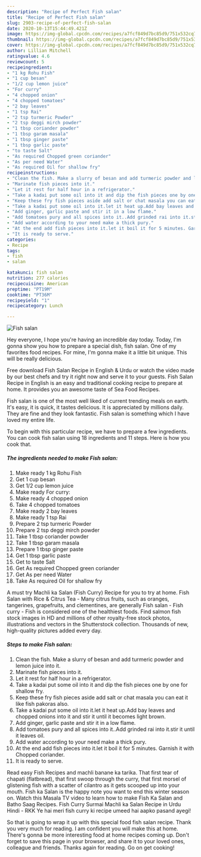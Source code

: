 ```yaml
---
description: "Recipe of Perfect Fish salan"
title: "Recipe of Perfect Fish salan"
slug: 2903-recipe-of-perfect-fish-salan
date: 2020-10-13T15:44:49.421Z
image: https://img-global.cpcdn.com/recipes/a7fcf849d7bc85d9/751x532cq70/fish-salan-recipe-main-photo.jpg
thumbnail: https://img-global.cpcdn.com/recipes/a7fcf849d7bc85d9/751x532cq70/fish-salan-recipe-main-photo.jpg
cover: https://img-global.cpcdn.com/recipes/a7fcf849d7bc85d9/751x532cq70/fish-salan-recipe-main-photo.jpg
author: Lillian Mitchell
ratingvalue: 4.6
reviewcount: 5
recipeingredient:
- "1 kg Rohu Fish"
- "1 cup besan"
- "1/2 cup lemon juice"
- "For curry"
- "4 chopped onion"
- "4 chopped tomatoes"
- "2 bay leaves"
- "1 tsp Rai"
- "2 tsp turmeric Powder"
- "2 tsp deggi mirch powder"
- "1 tbsp coriander powder"
- "1 tbsp garam masala"
- "1 tbsp ginger paste"
- "1 tbsp garlic paste"
- "to taste Salt"
- "As required Chopped green coriander"
- "As per need Water"
- "As required Oil for shallow fry"
recipeinstructions:
- "Clean the fish. Make a slurry of besan and add turmeric powder and lemon juice into it."
- "Marinate fish pieces into it."
- "Let it rest for half hour in a refrigerator."
- "Take a kadai put some oil into it and dip the fish pieces one by one for shallow fry."
- "Keep these fry fish pieces aside add salt or chat masala you can eat it like fish pakoras also."
- "Take a kadai put some oil into it.let it heat up.Add bay leaves and chopped onions into it and stir it until it becomes light brown."
- "Add ginger, garlic paste and stir it in a low flame."
- "Add tomatoes pury and all spices into it..Add grinded rai into it.stir it until it leaves oil."
- "Add water according to your need make a thick pury."
- "At the end add fish pieces into it.let it boil it for 5 minutes. Garnish it with Chopped coriander."
- "It is ready to serve."
categories:
- Recipe
tags:
- fish
- salan

katakunci: fish salan 
nutrition: 277 calories
recipecuisine: American
preptime: "PT19M"
cooktime: "PT36M"
recipeyield: "1"
recipecategory: Lunch

---
```



![Fish salan](https://img-global.cpcdn.com/recipes/a7fcf849d7bc85d9/751x532cq70/fish-salan-recipe-main-photo.jpg)

Hey everyone, I hope you're having an incredible day today. Today, I'm gonna show you how to prepare a special dish, fish salan. One of my favorites food recipes. For mine, I'm gonna make it a little bit unique. This will be really delicious.

Free download Fish Salan Recipe in English &amp; Urdu or watch the video made by our best chefs and try it right now and serve it to your guests. Fish Salan Recipe in English is an easy and traditional cooking recipe to prepare at home. It provides you an awesome taste of Sea Food Recipes.

Fish salan is one of the most well liked of current trending meals on earth. It's easy, it is quick, it tastes delicious. It is appreciated by millions daily. They are fine and they look fantastic. Fish salan is something which I have loved my entire life.


To begin with this particular recipe, we have to prepare a few ingredients. You can cook fish salan using 18 ingredients and 11 steps. Here is how you cook that.

<!--inarticleads1-->

##### The ingredients needed to make Fish salan:

1. Make ready 1 kg Rohu Fish
1. Get 1 cup besan
1. Get 1/2 cup lemon juice
1. Make ready For curry:
1. Make ready 4 chopped onion
1. Take 4 chopped tomatoes
1. Make ready 2 bay leaves
1. Make ready 1 tsp Rai
1. Prepare 2 tsp turmeric Powder
1. Prepare 2 tsp deggi mirch powder
1. Take 1 tbsp coriander powder
1. Take 1 tbsp garam masala
1. Prepare 1 tbsp ginger paste
1. Get 1 tbsp garlic paste
1. Get to taste Salt
1. Get As required Chopped green coriander
1. Get As per need Water
1. Take As required Oil for shallow fry


A must try Machli ka Salan (Fish Curry) Recipe for you to try at home. Fish Salan with Rice &amp; Citrus Tea - Many citrus fruits, such as oranges, tangerines, grapefruits, and clementines, are generally Fish salan - Fish curry - Fish is considered one of the healthiest foods. Find salmon fish stock images in HD and millions of other royalty-free stock photos, illustrations and vectors in the Shutterstock collection. Thousands of new, high-quality pictures added every day. 

<!--inarticleads2-->

##### Steps to make Fish salan:

1. Clean the fish. Make a slurry of besan and add turmeric powder and lemon juice into it.
1. Marinate fish pieces into it.
1. Let it rest for half hour in a refrigerator.
1. Take a kadai put some oil into it and dip the fish pieces one by one for shallow fry.
1. Keep these fry fish pieces aside add salt or chat masala you can eat it like fish pakoras also.
1. Take a kadai put some oil into it.let it heat up.Add bay leaves and chopped onions into it and stir it until it becomes light brown.
1. Add ginger, garlic paste and stir it in a low flame.
1. Add tomatoes pury and all spices into it..Add grinded rai into it.stir it until it leaves oil.
1. Add water according to your need make a thick pury.
1. At the end add fish pieces into it.let it boil it for 5 minutes. Garnish it with Chopped coriander.
1. It is ready to serve.


Read easy Fish Recipes and machli banane ka tarika. That first tear of chapati (flatbread), that first swoop through the curry, that first morsel of glistening fish with a scatter of cilantro as it gets scooped up into your mouth. Fish ka Salan is the happy note you want to end this winter season on. Watch this Masala TV video to learn how to make Fish Ka Salan and Batho Saag Recipes. Fish Curry Surmai Machli ka Salan Recipe in Urdu Hindi - RKK Ye hai meri fish curry ki recipe umeed hai aapko pasand ayegi! 

So that is going to wrap it up with this special food fish salan recipe. Thank you very much for reading. I am confident you will make this at home. There's gonna be more interesting food at home recipes coming up. Don't forget to save this page in your browser, and share it to your loved ones, colleague and friends. Thanks again for reading. Go on get cooking!

